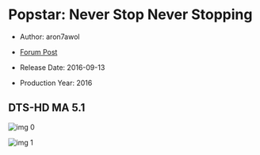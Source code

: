 # Popstar: Never Stop Never Stopping

* Author: aron7awol

* [Forum Post](https://www.avsforum.com/threads/bass-eq-for-filtered-movies.2995212/post-58428772)

* Release Date: 2016-09-13
* Production Year: 2016

## DTS-HD MA 5.1

![img 0](https://i.imgur.com/QUtFRoL.jpg)

![img 1](https://i.imgur.com/baiAjDB.png)

